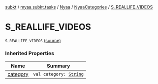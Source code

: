 [subkt](../../../index.md) / [myaa.subkt.tasks](../../index.md) / [Nyaa](../index.md) / [NyaaCategories](index.md) / [S_REALLIFE_VIDEOS](./-s_-r-e-a-l-l-i-f-e_-v-i-d-e-o-s.md)

# S_REALLIFE_VIDEOS

`S_REALLIFE_VIDEOS` [(source)](https://github.com/Myaamori/SubKt/blob/0.1.13/src/main/kotlin/myaa/subkt/tasks/tasks.kt#L805)

### Inherited Properties

| Name | Summary |
|---|---|
| [category](category.md) | `val category: `[`String`](https://kotlinlang.org/api/latest/jvm/stdlib/kotlin/-string/index.html) |
